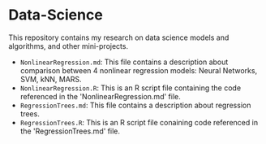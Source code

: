 # Data-Science
This repository contains my research on data science models and algorithms, and other mini-projects.

- `NonlinearRegression.md`: This file contains a description about comparison between 4 nonlinear regression models: Neural Networks, SVM, kNN, MARS.
- `NonlinearRegression.R`: This is an R script file containing the code referenced in the 'NonlinearRegression.md' file.
- `RegressionTrees.md`: This file contains a description about regression trees.
- `RegressionTrees.R`: This is an R script file conaining code referenced in the 'RegressionTrees.md' file.
